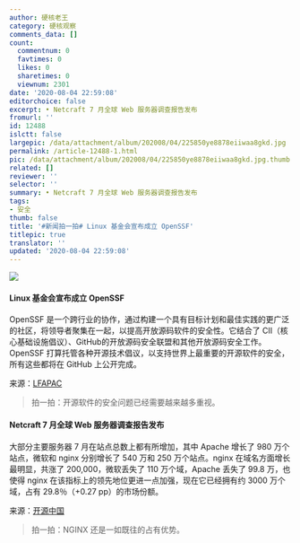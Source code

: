 ```yaml
---
author: 硬核老王
category: 硬核观察
comments_data: []
count:
  commentnum: 0
  favtimes: 0
  likes: 0
  sharetimes: 0
  viewnum: 2301
date: '2020-08-04 22:59:08'
editorchoice: false
excerpt: • Netcraft 7 月全球 Web 服务器调查报告发布
fromurl: ''
id: 12488
islctt: false
largepic: /data/attachment/album/202008/04/225850ye8878eiiwaa8gkd.jpg
permalink: /article-12488-1.html
pic: /data/attachment/album/202008/04/225850ye8878eiiwaa8gkd.jpg.thumb.jpg
related: []
reviewer: ''
selector: ''
summary: • Netcraft 7 月全球 Web 服务器调查报告发布
tags:
- 安全
thumb: false
title: '#新闻拍一拍# Linux 基金会宣布成立 OpenSSF'
titlepic: true
translator: ''
updated: '2020-08-04 22:59:08'
---
```


![](/data/attachment/album/202008/04/225850ye8878eiiwaa8gkd.jpg)


#### Linux 基金会宣布成立 OpenSSF


OpenSSF 是一个跨行业的协作，通过构建一个具有目标计划和最佳实践的更广泛的社区，将领导者聚集在一起，以提高开放源码软件的安全性。它结合了 CII（核心基础设施倡议）、GitHub的开放源码安全联盟和其他开放源码安全工作。OpenSSF 打算托管各种开源技术倡议，以支持世界上最重要的开源软件的安全，所有这些都将在 GitHub 上公开完成。


来源：[LFAPAC](https://mp.weixin.qq.com/s/ywSFuFBMVZyrKpc_JMsHGw)



> 
> 拍一拍：开源软件的安全问题已经需要越来越多重视。
> 
> 
> 


#### Netcraft 7 月全球 Web 服务器调查报告发布


大部分主要服务器 7 月在站点总数上都有所增加，其中 Apache 增长了 980 万个站点，微软和 nginx 分别增长了 540 万和 250 万个站点。nginx 在域名方面增长最明显，共涨了 200,000，微软丢失了 110 万个域，Apache 丢失了 99.8 万，也使得 nginx 在该指标上的领先地位更进一点加强，现在它已经拥有约 3000 万个域，占有 29.8％（+0.27 pp）的市场份额。


来源：[开源中国](https://www.oschina.net/news/117669/july-2020-web-server-survey)



> 
> 拍一拍：NGINX 还是一如既往的占有优势。
> 
> 
>